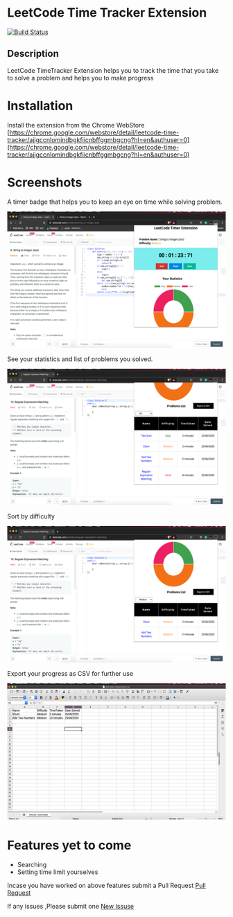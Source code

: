 # LeetCode Time Tracker Extension

[![Build Status](https://travis-ci.com/VarthanV/LeetCode-Time-Tracker.svg?token=sPWc2kHqb9ZisQqfsF7y&branch=master)](https://travis-ci.com/VarthanV/LeetCode-Time-Tracker)

## Description
LeetCode TimeTracker Extension helps you to track the time that you take to solve a problem and helps you to make progress

# Installation
Install the extension from the Chrome WebStore [https://chrome.google.com/webstore/detail/leetcode-time-tracker/ajjgccnlomindbgkfiicnbffggmbgcng?hl=en&authuser=0](https://chrome.google.com/webstore/detail/leetcode-time-tracker/ajjgccnlomindbgkfiicnbffggmbgcng?hl=en&authuser=0)


# Screenshots
 A timer badge that helps you to  keep an eye on time while solving problem.

![shot1](/screenshots/shot1.png)


See your statistics and list of problems you solved.

![shot4](/screenshots/shot4.png)

Sort by difficulty

![shot3](/screenshots/shot3.png)

Export your progress as CSV for further use

![shot2](/screenshots/shot2.png)


# Features yet to come
- Searching
- Setting time limit yourselves

Incase you have worked on above features submit a Pull Request   [Pull Request](https://github.com/VarthanV/LeetCode-Time-Tracker/pulls)

If any issues ,Please submit one [New Issuse](https://github.com/VarthanV/LeetCode-Time-Tracker/issues)
